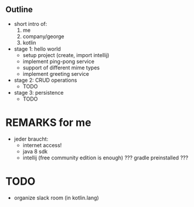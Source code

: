 
## Outline

* short intro of:
    1. me
    1. company/george
    1. kotlin
* stage 1: hello world
	- setup project (create, import intellij)
	- implement ping-pong service
	- support of different mime types
	- implement greeting service
* stage 2: CRUD operations
	- TODO
* stage 3: persistence
	- TODO


# REMARKS for me
- jeder braucht:
	* internet access!
	* java 8 sdk
	* intellij (free community edition is enough)
	??? gradle preinstalled ???


# TODO
- organize slack room (in kotlin.lang)
